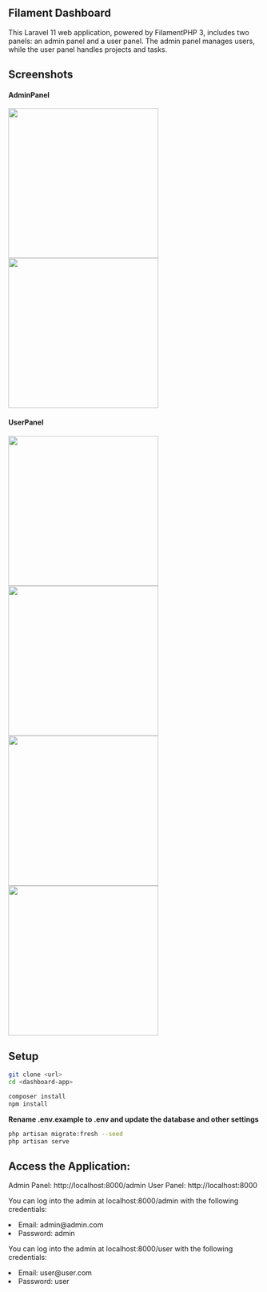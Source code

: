 
## Filament Dashboard
This Laravel 11 web application, powered by FilamentPHP 3, includes two panels: an admin panel and a user panel. The admin panel manages users, while the user panel handles projects and tasks.

## Screenshots
<h4>AdminPanel</h4>
<img src="https://github.com/user-attachments/assets/ec67daa0-ab2b-4532-80b9-42998c6f7d58" width="300" />
<img src="https://github.com/user-attachments/assets/d7ba56a9-2092-48d1-ad10-f8817d22f42e" width="300" />
<h4>UserPanel</h4>
<img src="https://github.com/user-attachments/assets/d82543e2-1ae8-4c9d-86d5-a67000278d2a" width="300" />
<img src="https://github.com/user-attachments/assets/65177e2a-2d53-4b3b-8c3f-db4e48f6971b" width="300" />
<img src="https://github.com/user-attachments/assets/c723d537-6d25-4eb0-bd24-359ff328e588" width="300" />
<img src="https://github.com/user-attachments/assets/57965537-e7cc-4ac0-a192-9b8a9c459266" width="300" />

## Setup
```bash
git clone <url>
cd <dashboard-app>

composer install
npm install
```

**Rename .env.example to .env and update the database and other settings**
```bash
php artisan migrate:fresh --seed
php artisan serve
```

## Access the Application:
Admin Panel: http://localhost:8000/admin
User Panel: http://localhost:8000

You can log into the admin at localhost:8000/admin with the following credentials:
<li>Email: admin@admin.com</li>
<li>Password: admin</li>

You can log into the admin at localhost:8000/user with the following credentials:
<li>Email: user@user.com</li>
<li>Password: user</li>
